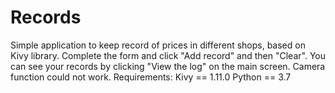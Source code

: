 # Records
 Simple application to keep record of prices in different shops, based on Kivy library.
Complete the form and click "Add record" and then "Clear".
You can see your records by clicking "View the log" on the main screen.
Camera function could not work.
Requirements:
Kivy == 1.11.0
Python == 3.7